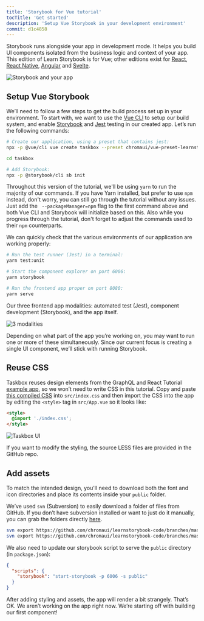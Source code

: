 ```yaml
---
title: 'Storybook for Vue tutorial'
tocTitle: 'Get started'
description: 'Setup Vue Storybook in your development environment'
commit: d1c4858
---
```


Storybook runs alongside your app in development mode. It helps you build UI components isolated from the business logic and context of your app. This edition of Learn Storybook is for Vue; other editions exist for [React](/react/en/get-started), [React Native](/react-native/en/get-started/), [Angular](/angular/en/get-started) and [Svelte](/svelte/en/get-started).

![Storybook and your app](/intro-to-storybook/storybook-relationship.jpg)

## Setup Vue Storybook

We’ll need to follow a few steps to get the build process set up in your environment. To start with, we want to use the [Vue CLI](https://cli.vuejs.org) to setup our build system, and enable [Storybook](https://storybook.js.org/) and [Jest](https://facebook.github.io/jest/) testing in our created app. Let’s run the following commands:

```bash
# Create our application, using a preset that contains jest:
npx -p @vue/cli vue create taskbox --preset chromaui/vue-preset-learnstorybook 

cd taskbox

# Add Storybook:
npx -p @storybook/cli sb init
```

<div class="aside">
Throughout this version of the tutorial, we'll be using <code>yarn</code> to run the majority of our commands. 
If you have Yarn installed, but prefer to use <code>npm</code> instead, don't worry, you can still go through the tutorial without any issues. Just add the <code> --packageManager=npm</code> flag to the first command above and both Vue CLI and Storybook will initialize based on this. Also while you progress through the tutorial, don't forget to adjust the commands used to their <code>npm</code> counterparts.
</div>

We can quickly check that the various environments of our application are working properly:

```bash
# Run the test runner (Jest) in a terminal:
yarn test:unit

# Start the component explorer on port 6006:
yarn storybook

# Run the frontend app proper on port 8080:
yarn serve
```

Our three frontend app modalities: automated test (Jest), component development (Storybook), and the app itself.

![3 modalities](/intro-to-storybook/app-three-modalities-vue.png)

Depending on what part of the app you’re working on, you may want to run one or more of these simultaneously. Since our current focus is creating a single UI component, we’ll stick with running Storybook.

## Reuse CSS

Taskbox reuses design elements from the GraphQL and React Tutorial [example app](https://blog.hichroma.com/graphql-react-tutorial-part-1-6-d0691af25858), so we won’t need to write CSS in this tutorial. Copy and paste [this compiled CSS](https://github.com/chromaui/learnstorybook-code/blob/master/src/index.css) into `src/index.css` and then import the CSS into the app by editing the `<style>` tag in `src/App.vue` so it looks like:

```html
<style>
  @import './index.css';
</style>
```

![Taskbox UI](/intro-to-storybook/ss-browserchrome-taskbox-learnstorybook.png)

<div class="aside">
If you want to modify the styling, the source LESS files are provided in the GitHub repo.
</div>

## Add assets

To match the intended design, you'll need to download both the font and icon directories and place its contents inside your `public` folder.

<div class="aside">
<p>We’ve used <code>svn</code> (Subversion) to easily download a folder of files from GitHub. If you don’t have subversion installed or want to just do it manually, you can grab the folders directly <a href="https://github.com/chromaui/learnstorybook-code/tree/master/public">here</a>.</p></div>

```bash
svn export https://github.com/chromaui/learnstorybook-code/branches/master/public/icon public/icon
svn export https://github.com/chromaui/learnstorybook-code/branches/master/public/font public/font
```


We also need to update our storybook script to serve the `public` directory (in `package.json`):

```json
{
  "scripts": {
    "storybook": "start-storybook -p 6006 -s public"
  }
}
```

After adding styling and assets, the app will render a bit strangely. That’s OK. We aren’t working on the app right now. We’re starting off with building our first component!
